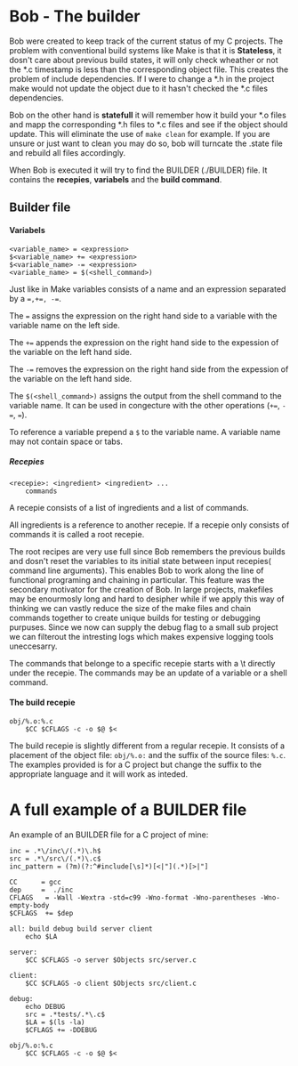 # Bob - The builder

Bob were created to keep track of the current status of my C projects. 
The problem with conventional build systems like Make is that it is
**Stateless**, it dosn't care about previous build states, it will only check
wheather or not the \*.c timestamp is less than the corresponding object file.
This creates the problem of include dependencies. If I were to change a \*.h in
the project make would not update the object due to it hasn't checked the \*.c
files dependencies.

Bob on the other hand is **statefull** it will remember how it build your \*.o
files and mapp the corresponding \*.h files to \*.c files and see if the object
should update. This will eliminate the use of `make clean` for example. If you
are unsure or just want to clean you may do so, bob will turncate the .state
file and rebuild all files accordingly.

When Bob is executed it will try to find the BUILDER (./BUILDER) file. It
contains the **recepies**, **variabels** and the **build command**. 
## Builder file
#### Variabels 
```make
<variable_name> = <expression>
$<variable_name> += <expression>
$<variable_name> -= <expression>
<variable_name> = $(<shell_command>)
```
Just like in Make variables consists of a name and an expression separated by a
``=,+=, -=``. 

The ``=`` assigns the expression on the right hand side to a variable with the
variable name on the left side.


The ``+=`` appends the expression on the right hand side to the expession of the
variable on the left hand side.


The ``-=`` removes the expression on the right hand side from the expession of the
variable on the left hand side.

The ``$(<shell_command>)`` assigns the output from the shell command to the
variable name. It can be used in congecture with the other operations (``+=``,
``-=``, ``=``).

To reference a variable prepend a ``$`` to the variable name. A variable name
may not contain space or tabs.

##### Recepies
```make
<recepie>: <ingredient> <ingredient> ...
	commands
```
A recepie consists of a list of ingredients and a list of commands. 

All ingredients is a reference to another recepie. If a recepie only consists of
commands it is called a root recepie. 


The root recipes are very use full since Bob remembers the previous builds and
dosn't reset the variables to its initial state between input recepies( command
line arguments). This enables Bob to work along the line of functional
programing and chaining in particular. This feature was the secondary motivator
for the creation of Bob. In large projects, makefiles may be enourmosly long and
hard to desipher while if we apply this way of thinking we can vastly reduce the
size of the make files and chain commands together to create unique builds for
testing or debugging purpuses. Since we now can supply the debug flag to a small
sub project we can filterout the intresting logs which makes expensive logging
tools uneccesarry. 


The commands that belonge to a specific recepie starts with a \t directly under
the recepie. The commands may be an update of a variable or a shell command.
#### The build recepie
```make
obj/%.o:%.c
	$CC $CFLAGS -c -o $@ $< 
```
The build recepie is slightly different from a regular recepie. It consists of a
placement of the object file: ``obj/%.o:`` and the suffix of the source files:
``%.c``. The examples provided is for a C project but change the suffix to the
appropriate language and it will work as inteded. 

# A full example of a BUILDER file
An example of an BUILDER file for a C project of mine:
```
inc = .*\/inc\/(.*)\.h$
src = .*\/src\/(.*)\.c$
inc_pattern = (?m)(?:^#include[\s]*)[<|"](.*)[>|"]

CC      = gcc
dep     =  ./inc
CFLAGS   = -Wall -Wextra -std=c99 -Wno-format -Wno-parentheses -Wno-empty-body
$CFLAGS  += $dep

all: build debug build server client
	echo $LA

server:
	$CC $CFLAGS -o server $Objects src/server.c

client:
	$CC $CFLAGS -o client $Objects src/client.c

debug:
	echo DEBUG
	src = .*tests/.*\.c$
	$LA = $(ls -la)
	$CFLAGS += -DDEBUG

obj/%.o:%.c
	$CC $CFLAGS -c -o $@ $< 
```
